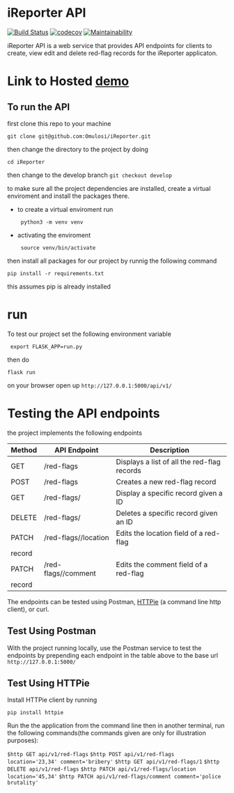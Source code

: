 # iReporter API
[![Build Status](https://travis-ci.com/Omulosi/iReporter.svg?branch=ch-configure-deploy-file-162371370)](https://travis-ci.com/Omulosi/iReporter)
[![codecov](https://codecov.io/gh/Omulosi/iReporter/branch/bg-record-model-tests-162368299/graph/badge.svg)](https://codecov.io/gh/Omulosi/iReporter)
[![Maintainability](https://api.codeclimate.com/v1/badges/a99a88d28ad37a79dbf6/maintainability)](https://codeclimate.com/github/codeclimate/codeclimate/maintainability)


iReporter API is a web service that provides API endpoints for clients to create, view edit and delete red-flag records for the iReporter applicaton.


# Link to Hosted [demo](https://iwhistler.herokuapp.com)

## To run the API  ##
first clone this repo to your machine 

 ``` git clone git@github.com:Omulosi/iReporter.git ```

then change the directory to the project by doing

``` cd iReporter ```

then change to the develop branch
    ``` git checkout develop ```

to make sure all the project dependencies are installed, create a virtual enviroment and install the packages there.

* to create a virtual enviroment run


    ``` python3 -m venv venv```
* activating the enviroment

    ``` source venv/bin/activate```

then install all packages for our project by runnig the following command

``` pip install -r requirements.txt ```

this assumes pip is already installed

# run 
To test our project set the following environment variable

``` export FLASK_APP=run.py```

then do

``` flask run ```

on your browser open up `http://127.0.0.1:5000/api/v1/`

# Testing the API endpoints 

the project implements the following endpoints

|Method | API Endpoint | Description|
|-------|--------------|------------|
|GET | /red-flags | Displays a list of all the red-flag records|
|POST | /red-flags | Creates a new red-flag record|
|GET | /red-flags/<id>| Display a specific record given a ID|
|DELETE | /red-flags/<id>| Deletes a specific record given an ID|
|PATCH | /red-flags/<id>/location| Edits the location field of a red-flag
record|
| PATCH | /red-flags/<id>/comment| Edits the comment field of a red-flag
record|

The endpoints can be tested using Postman, [HTTPie](https://httpie.org/doc) (a command line http client), or curl.

## Test Using **Postman**
With the project running locally, use the Postman service to test the endpoints by prepending each endpoint in the table above to the base url `http://127.0.0.1:5000/`

## Test Using HTTPie

Install HTTPie client by running

`pip install httpie`

Run the the application from the command line then in another terminal, run the following commands(the commands given are only for illustration purposes):

`$http GET api/v1/red-flags`
`$http POST api/v1/red-flags location='23,34' comment='bribery'`
`$http GET api/v1/red-flags/1`
`$http DELETE api/v1/red-flags`
`$http PATCH api/v1/red-flags/location location='45,34'`
`$http PATCH api/v1/red-flags/comment comment='police brutality'`
    
